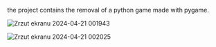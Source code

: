 the project contains the removal of a python game made with pygame.

![Zrzut ekranu 2024-04-21 001943](https://github.com/k4cper28/zombie_rush/assets/103234523/f090bb73-c5a8-44a4-9921-3147affbbac2)

![Zrzut ekranu 2024-04-21 002025](https://github.com/k4cper28/zombie_rush/assets/103234523/0bf75cf0-28b6-4d8f-8b21-f811ea4eea12)
